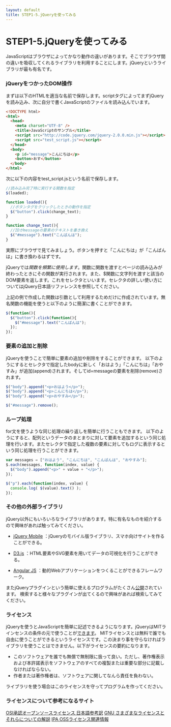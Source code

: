 ```yaml
---
layout: default
title: STEP1-5.jQueryを使ってみる
---
```

# STEP1-5.jQueryを使ってみる

JavaScriptはブラウザによってかなり動作の違いがあります。そこでブラウザ間の違いを吸収してくれるライブラリを利用することにします。jQueryというライブラリが最も有名です。

### jQueryをつかったDOM操作

まずは以下のHTMLを適当な名前で保存します。scriptタグによってまずjQueryを読み込み、次に自分で書くJavaScriptのファイルを読み込んでいます。

```html
<!DOCTYPE html>
<html>
  <head>
    <meta charset="UTF-8" />
    <title>JavaScriptのサンプル</title>
    <script src="http://code.jquery.com/jquery-2.0.0.min.js"></script>
    <script src="test_script.js"></script>
  </head>
  <body>
    <p id="message">こんにちは</p>
    <button>おす</button>
  </body>
</html>
```
次に以下の内容をtest_script.jsという名前で保存します。

```js
//読み込み完了時に実行する関数を指定
$(loaded);

function loaded(){
  //ボタンタグをクリックしたときの動作を指定
  $("button").click(change_text);
}

function change_text(){
  //IDがmessageの要素のテキストを書き換え
  $("#message").text("こんばんは");
}
```
実際にブラウザで見てみましょう。ボタンを押すと「こんにちは」が「こんばんは」に書き換わるはずです。

jQueryでは$関数を頻繁に使用します。$関数に関数を渡すとページの読み込みが終わったときにその関数が実行されます。また、$関数に文字列を渡すと該当のDOM要素を返します。これをセレクタといいます。セレクタの詳しい使い方についてはjQuery日本語リファレンスを参照してください。

上記の例で作成した関数は引数として利用するためだけに作成されています。無名関数の機能を使うと以下のように簡潔に書くことができます。

```js
$(function(){
  $("button").click(function(){
    $("#message").text("こんばんは");
  });
});
```

### 要素の追加と削除
jQueryを使うことで簡単に要素の追加や削除をすることができます。 以下のようにするとセレクタで指定したbodyに新しく「おはよう」「こんにちは」「おやすみ」が追加(append)されます。そしてid=messageの要素を削除(remove)されます。

```js
$("body").append("<p>おはよう</p>");
$("body").append("<p>こんにちは</p>");
$("body").append("<p>おやすみ</p>");

$("#message").remove();
```

### ループ処理
for文を使うような同じ処理の繰り返しを簡単に行うこともできます。 以下のようにすると、配列というデータのまとまりに対して要素を追加するという同じ処理を行います。またセレクタで指定した複数の要素に対してもログに表示するという同じ処理を行うことができます。

```js
var messages = ["おはよう", "こんにちは", "こんばんは", "おやすみ"];
$.each(messages, function(index, value) {
  $("body").append("<p>" + value + "</p>");
});

$("p").each(function(index, value) {
  console.log( $(value).text() );
});
```

### その他の外部ライブラリ
jQuery以外にもいろいろなライブラリがあります。特に有名なものを紹介するので興味があれば触ってみてください。

- [jQuery Mobile](http://dev.screw-axis.com/doc/jquery_mobile/)
：jQueryのモバイル版ライブラリ、スマホ向けサイトを作ることができる。

- [D3.js](http://d3js.org/)
：HTML要素やSVG要素を用いてデータの可視化を行うことができる。

- [Angular JS](http://js.studio-kingdom.com/angularjs)
：動的Webアプリケーションをつくることができるフレームワーク。

またjQueryプラグインという簡単に使えるプログラムがたくさん[公開](http://plugins.jquery.com/)されています。 検索すると様々なプラグインが出てくるので興味があれば検索してみてください。

### ライセンス
jQueryを使うとJavaScriptを簡単に記述できるようになります。jQueryはMITラインセンスの条件の元で使うことが[できます](https://jquery.org/license/)。 MITライセンスとは無料で誰でも自由に使うことができるというライセンスです。この決まり事を守らなければライブラリを使うことはできません。以下がライセンスの要約になります。

  - このソフトウェアを誰でも無償で無制限に扱って良い。ただし、著作権表示および本許諾表示をソフトウェアのすべての複製または重要な部分に記載しなければならない。
  - 作者または著作権者は、ソフトウェアに関してなんら責任を負わない。

ライブラリを使う場合はこのライセンスを守ってプログラムを作ってください。

### ライセンスについて参考になるサイト
[OSI承認オープンソースライセンス 日本語参考訳](http://sourceforge.jp/projects/opensource/wiki/licenses)
[GNU さまざまなライセンスとそれらについての解説](http://www.gnu.org/licenses/license-list.ja.html)
[IPA OSSライセンス関連情報](http://www.ipa.go.jp/osc/osslegal.html)
